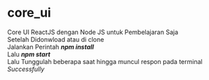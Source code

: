# core_ui
 Core UI ReactJS dengan Node JS untuk Pembelajaran Saja<br>
 Setelah Didonwload atau di clone<br>
 Jalankan Perintah <b><i>npm install</i></b><br>
 Lalu <b><i>npm start</i></b><br>
 Lalu Tunggulah beberapa saat hingga muncul respon pada terminal <i>Successfully</i>
